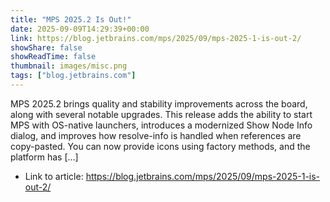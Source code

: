 ```yaml
---
title: "MPS 2025.2 Is Out!"
date: 2025-09-09T14:29:39+00:00
link: https://blog.jetbrains.com/mps/2025/09/mps-2025-1-is-out-2/
showShare: false
showReadTime: false
thumbnail: images/misc.png
tags: ["blog.jetbrains.com"]
---
```

MPS 2025.2 brings quality and stability improvements across the board, along with several notable upgrades. This release adds the ability to start MPS with OS-native launchers, introduces a modernized Show Node Info dialog, and improves how resolve-info is handled when references are copy-pasted. You can now provide icons using factory methods, and the platform has […]

- Link to article: https://blog.jetbrains.com/mps/2025/09/mps-2025-1-is-out-2/